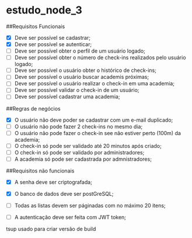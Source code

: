# estudo_node_3


##Requisitos Funcionais

- [x] Deve ser possível se cadastrar;
- [X] Deve ser possível se autenticar;
- [ ] Deve ser possível obter o perfil de um usuário logado;
- [ ] Deve ser possível obter o número de check-ins realizados pelo usuário logado;
- [ ] Deve ser possível o usuário obter o histórico de check-ins;
- [ ] Deve ser possível o usuário buscar academis próximas;
- [ ] Deve ser possível o usuário realizar o check-in em uma academia;
- [ ] Deve ser possível validar o check-in de um usuário;
- [ ] Deve ser possível cadastrar uma academia;

##Regras de negócios

- [x] O usuário não deve poder se cadastrar com um e-mail duplicado;
- [ ] O usuário não pode fazer 2 check-ins no mesmo dia;
- [ ] O usuário não pode fazer o check-in see não estiver perto (100m) da academia;
- [ ] O check-in só pode ser validado até 20 minutos após criado;
- [ ] O check-in só pode ser validado por administradores;
- [ ] A academia só pode ser cadastrada por admnistradores;
 
##Requisitos não funcionais
- [x] A senha deve ser criptografada;
- [x] O banco de dados deve ser postGreSQL;
- [ ] Todas as listas devem ser páginadas com no máximo 20 itens;
- [ ] A autenticação deve ser feita com JWT token;


tsup usado para criar versão de build